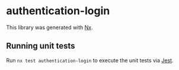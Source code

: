# authentication-login

This library was generated with [Nx](https://nx.dev).

## Running unit tests

Run `nx test authentication-login` to execute the unit tests via [Jest](https://jestjs.io).
